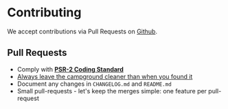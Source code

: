 # Contributing

We accept contributions via Pull Requests on [Github](https://github.com/rawkode/eidetic).

##
## Pull Requests

- Comply with **[PSR-2 Coding Standard](https://github.com/php-fig/fig-standards/blob/master/accepted/PSR-2-coding-style-guide.md)**
- [Always leave the campground cleaner than when you found it](http://programmer.97things.oreilly.com/wiki/index.php/The_Boy_Scout_Rule)
- Document any changes in `CHANGELOG.md` and `README.md`
- Small pull-requests - let's keep the merges simple: one feature per pull-request
